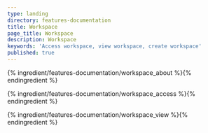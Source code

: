 ```yaml
---
type: landing
directory: features-documentation
title: Workspace
page_title: Workspace
description: Workspace
keywords: 'Access workspace, view workspace, create workspace'
published: true
---
```


{% ingredient/features-documentation/workspace_about %}{% endingredient %}

{% ingredient/features-documentation/workspace_access %}{% endingredient %}

{% ingredient/features-documentation/workspace_view %}{% endingredient %}
